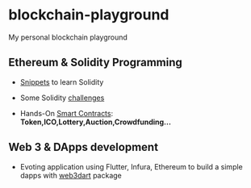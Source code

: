 # blockchain-playground

My personal blockchain playground

## Ethereum & Solidity Programming 

- [Snippets](https://github.com/bwnyasse/blockchain-playground/tree/main/ethereum/solidity) to learn Solidity

- Some Solidity [challenges](https://github.com/bwnyasse/blockchain-playground/tree/main/ethereum/solidity-challenges)

- Hands-On [Smart Contracts](https://github.com/bwnyasse/blockchain-playground/tree/main/ethereum/projects): **Token,ICO,Lottery,Auction,Crowdfunding...**

## Web 3 & DApps development 

- Evoting application using Flutter, Infura, Ethereum to build a simple dapps with [web3dart](https://pub.dev/packages/web3dart) package